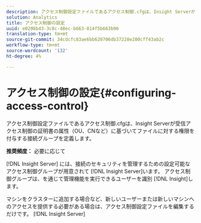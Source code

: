 ```yaml
---
description: アクセス制御設定ファイルであるアクセス制御.cfgは、Insight Serverが受信アクセス制御の証明書の属性（OU、CNなど）に基づいてファイルに対する権限を付与する接続グループを定義します。
solution: Analytics
title: アクセス制御の設定
uuid: e0206b43-3c8c-48ec-b663-814f5b663b96
translation-type: tm+mt
source-git-commit: 34cdcfc83ae6bb620706db37228e200cff43ab2c
workflow-type: tm+mt
source-wordcount: '132'
ht-degree: 4%

---
```



# アクセス制御の設定{#configuring-access-control}

アクセス制御設定ファイルであるアクセス制御.cfgは、Insight Serverが受信アクセス制御の証明書の属性（OU、CNなど）に基づいてファイルに対する権限を付与する接続グループを定義します。

**推奨頻度：** 必要に応じて

[!DNL Insight Server] には、接続のセキュリティを管理するための設定可能なアクセス制御グループが用意されて [!DNL Insight Server]います。 アクセス制御グループは、を通じて管理機能を実行できるユーザーを識別 [!DNL Insight]します。

マシンをクラスターに追加する場合など、新しいユーザーまたは新しいマシンへのアクセスを提供する必要がある場合は、アクセス制御設定ファイルを編集するだけです。 [!DNL Insight Server]
